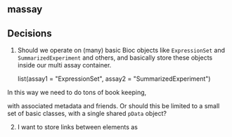 massay
------

## Decisions

1. Should we operate on (many) basic Bioc objects like `ExpressionSet` and `SummarizedExperiment` and others, and basically store these objects inside our multi assay container.

	list(assay1 = "ExpressionSet", assay2 = "SummarizedExperiment")

In this way we need to do tons of book keeping, 



with associated metadata and friends. Or should this be limited to a small set of basic classes, with a single shared `pData` object?

2. I want to store links between elements as 
